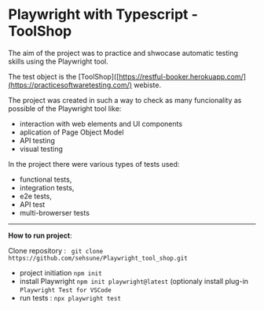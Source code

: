 
# **Playwright with Typescript - ToolShop**


The aim of the project was to practice and shwocase automatic testing skills using the Playwright tool. 

The test object is the  [ToolShop]([https://restful-booker.herokuapp.com/](https://practicesoftwaretesting.com/)  webiste.

The project was created in such a way to check as many funcionality as possible of the Playwright tool like:

- interaction with web elements and UI components
- aplication of Page Object Model
- API testing
- visual testing 

 In the project there were various types of tests used:
- functional tests,
- integration tests,
- e2e tests, 
- API test
- multi-browerser tests

---------------------------------------------------------------------------
**How to run project**: 

 Clone repository :
 ``` git clone https://github.com/sehsune/Playwright_tool_shop.git```
 - project initiation `npm init`  
 - install Playwright `npm init playwright@latest`
   (optionaly install plug-in `Playwright Test for VSCode`
- run tests : `npx playwright test`
